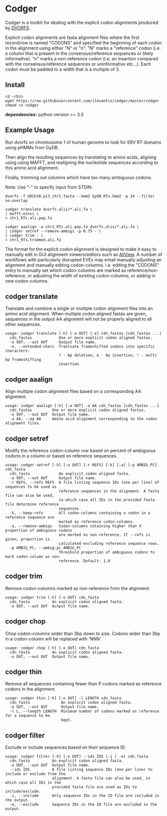 # Codger

Codger is a toolkit for dealing with the explicit codon alignments produced by [DVORFS](https://github.com/ilevantis/dvorfs).

Explicit codon alignments are fasta alignment files where the first record/row is named "CODONS" and specified the beginning of each codon in the alignment using either "N" or "n". "N" marks a "reference" codon (i.e. a column that is present in the consensus/reference sequences or likely informative). "n" marks a non-reference codon (i.e. an insertion compared with the consensus/reference sequences or uninformative etc...). Each codon must be padded to a width that is a multiple of 3.

## Install

```shell
cd ~/bin
wget https://raw.githubusercontent.com/ilevantis/codger/master/codger
chmod +x codger
```

**dependencies:** python version >= 3.3

## Example Usage

Run dvorfs on chromosome 1 of human genome to look for ERV RT domains using pHMMs from GyDB.

Then align the resulting sequences by translating to amino acids, aligning using using MAFFT, and realigning the nucleotide sequences according to this amino acid alignment.

Finally, trimming out columns which have too many ambiguous codons.

Note: Use "-" to specify input from STDIN.

```shell
dvorfs -f GRCh38.p13_chr1.fasta --hmm2 GyDB_RTs.hmm2 -p 24 --filter no-overlap

codger translate dvorfs.alis/*.ali.fa \
| mafft-einsi \
> chr1_RTs.ali.pep.fa

codger aaalign -a chr1_RTs.ali.pep.fa dvorfs.alis/*.ali.fa \
| codger setref --remove-ambigs -p 0.75 - \
| codger trim - \
> chr1_RTs.trimmed.ali.fa

```

The format for the explicit codon alignment is designed to make it easy to manually edit in GUI alignment viewers/editors such as [AliView](http://www.ormbunkar.se/aliview/). A number of workflows with particularly disrupted EVEs may entail manually adjusting an alignment and manually editing codon-columns. i.e. editing the "CODONS" entry to manually set which codon-columns are marked as reference/non-reference, or adjusting the width of existing codon-columns, or adding in new codon-columns.


## codger translate
Translate and combine a single or multiple codon alignment files into an amino acid alignment.
When multiple codon aligned fastas are given, sequences in the output AA alignment will not be
properly aligned to all other sequences.
```
usage: codger translate [-h] [-o OUT] [-e] cdn_fastas [cdn_fastas ...]
  cdn_fastas            One or more explicit codon aligned fastas.
  -o OUT, --out OUT     Output file name.
  -e, --extended-chars  Tranlsate frameshifted codons into specific characters:
                        ? - bp deletion; & - bp insertion; ! - multi bp frameshifting
                        insertion.
```


## codger aaalign
Align multiple codon alignment files based on a corresponding AA alignment.
```
usage: codger aaalign [-h] [-o OUT] -a AA cdn_fastas [cdn_fastas ...]
  cdn_fastas         One or more explicit codon aligned fastas.
  -o OUT, --out OUT  Output file name.
  -a AA, --aa AA     Amino acid alignment corresponding to the codon alignment files.
```


## codger setref
Modify the reference codon-column row based on percent of ambiguous codons in a column or
based on reference sequences.
```
usage: codger setref [-h] [-o OUT] [-r REFS] [-k] [-a] [-p AMBIG_PC] cdn_fasta
  cdn_fasta             An explicit codon aligned fasta.
  -o OUT, --out OUT     Output file name.
  -r REFS, --refs REFS  A file listing sequence IDs (one per line) of sequences to be used as
                        reference sequences in the alignment. A fasta file can also be used,
                        in which case all IDs in the provided fasta file determine reference
                        sequences.
  -k, --keep-refs       All codon-columns containing a codon in a reference sequence are
                        marked as reference codon-columns.
  -a, --remove-ambigs   Codon-columns cotaining higher than X proportion of ambiguous codons
                        are marked as non-reference. If --refs is given, proportion is
                        calculated excluding reference sequence rows.
  -p AMBIG_PC, --ambig-pc AMBIG_PC
                        Threshold proportion of ambiguous codons to mark codon-column as non-
                        reference. Default: 1.0
```


## codger trim
Remove codon-columns marked as non-reference from the alignment.
```
usage: codger trim [-h] [-o OUT] cdn_fasta
  cdn_fasta          An explicit codon aligned fasta.
  -o OUT, --out OUT  Output file name.
```


## codger chop
Chop codon-columns wider than 3bp down to size. Codons wider than 3bp in a codon-column will
be replaced with 'NNN'.
```
usage: codger chop [-h] [-o OUT] cdn_fasta
  cdn_fasta          An explicit codon aligned fasta.
  -o OUT, --out OUT  Output file name.
```


## codger thin
Remove all sequences containing fewer than P codons marked as reference codons in the
alignment.
```
usage: codger thin [-h] [-o OUT] -l LENGTH cdn_fasta
  cdn_fasta              An explicit codon aligned fasta.
  -o OUT, --out OUT      Output file name.
  -l L, --length LENGTH  Minimum number of codons marked as reference for a sequence to be
                         kept.
```


## codger filter
Exclude or include sequences based on their sequence ID.
```
usage: codger filter [-h] [-o OUT] --ids IDS (-i | -e) cdn_fasta
  cdn_fasta          An explicit codon aligned fasta.
  -o OUT, --out OUT  Output file name.
  --ids IDS          A file listing sequence IDs (one per line) to include or exclude from the
                     alignment. A fasta file can also be used, in which case all IDs in the
                     provided fasta file are used as IDs to include/exclude.
  -i, --include      Only sequence IDs in the ID file are included in the output.
  -e, --exclude      Sequence IDs in the ID file are excluded in the output.
```
